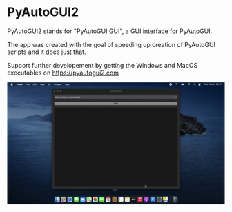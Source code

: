 # PyAutoGUI2
PyAutoGUI2 stands for "PyAutoGUI GUI", a GUI interface for PyAutoGUI.

The app was created with the goal of speeding up creation of PyAutoGUI scripts and it does just that.

Support further developement by getting the Windows and MacOS executables on https://pyautogui2.com

![demo](demo.gif)
